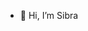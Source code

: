 - 👋 Hi, I’m Sibra

<!---
sibranid/sibranid is a ✨ special ✨ repository because its `README.md` (this file) appears on your GitHub profile.
You can click the Preview link to take a look at your changes.
--->
